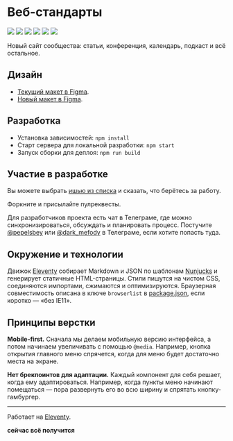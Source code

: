 # Веб-стандарты
[![](https://github.com/web-standards-ru/web-standards.ru/workflows/EditorConfig/badge.svg)](https://github.com/web-standards-ru/web-standards.ru/actions?query=workflow%3AEditorConfig)
[![](https://github.com/web-standards-ru/web-standards.ru/workflows/Markdown/badge.svg)](https://github.com/web-standards-ru/web-standards.ru/actions?query=workflow%3AMarkdown)
[![](https://github.com/web-standards-ru/web-standards.ru/workflows/HTML/badge.svg)](https://github.com/web-standards-ru/web-standards.ru/actions?query=workflow%3AHTML)
[![](https://github.com/web-standards-ru/web-standards.ru/workflows/Stylelint/badge.svg)](https://github.com/web-standards-ru/web-standards.ru/actions?query=workflow%3AStylelint)
[![](https://github.com/web-standards-ru/web-standards.ru/workflows/ESLint/badge.svg)](https://github.com/web-standards-ru/web-standards.ru/actions?query=workflow%3AESLint)
[![](https://github.com/web-standards-ru/web-standards.ru/workflows/Deploy/badge.svg)](https://github.com/web-standards-ru/web-standards.ru/actions?query=workflow%3ADeploy)

Новый сайт сообщества: статьи, конференция, календарь, подкаст и всё остальное.

## Дизайн

- [Текущий макет в Figma](https://www.figma.com/file/kHj7Cs5lJsKDgFZS0UjOij).
- [Новый макет в Figma](https://www.figma.com/file/dV7oWbRYHt8W1076LueOOy).

## Разработка

- Установка зависимостей: `npm install`
- Старт сервера для локальной разработки: `npm start`
- Запуск сборки для деплоя: `npm run build`

## Участие в разработке

Вы можете выбрать [ишью из списка](https://github.com/web-standards-ru/web-standards.ru/issues) и сказать, что берётесь за работу.

Форкните и присылайте пулреквесты.

Для разработчиков проекта есть чат в Телеграме, где можно синхронизироваться, обсуждать и планировать процесс. Постучите [@pepelsbey](https://t.me/pepelsbey) или [@dark_mefody](https://t.me/dark_mefody) в Телеграме, если хотите попасть туда.

## Окружение и технологии

Движок [Eleventy](https://www.11ty.io/) собирает Markdown и JSON по шаблонам [Nunjucks](https://mozilla.github.io/nunjucks/) и генерирует статичные HTML-страницы. Стили пишутся на чистом CSS, соединяются импортами, сжимаются и оптимизируются. Браузерная совместимость описана в ключе `browserlist` в [package.json](https://github.com/web-standards-ru/web-standards.ru/blob/master/package.json), если коротко — «без IE11».

## Принципы верстки

**Mobile-first.** Сначала мы делаем мобильную версию интерфейса, а потом начинаем увеличивать с помощью `@media`. Например, кнопка открытия главного меню спрячется, когда для меню будет достаточно места на экране.

**Нет брекпоинтов для адаптации.** Каждый компонент для себя решает, когда ему адаптироваться. Например, когда пункты меню начинают помещаться — пора развернуть его во всю ширину и спрятать кнопку-гамбургер.

---
Работает на [Eleventy](https://www.11ty.io/).

**сейчас всё получится**
